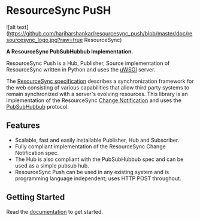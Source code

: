 # ResourceSync PuSH
![alt text](https://github.com/hariharshankar/resourcesync_push/blob/master/doc/resourcesync_logo.jpg?raw=true ResourceSync)

**A ResourceSync PubSubHubbub Implementation.**

ResourceSync Push is a Hub, Publisher, Source implementation of ResourceSync written in Python and uses the [uWSGI](http://projects.unbit.it/uwsgi/) server.

The [ResourceSync specification](http://www.openarchives.org/rs/0.9.1/resourcesync) describes a synchronization framework for the web consisting of various capabilities that allow third party systems to remain synchronized with a server's evolving resources. This library is an implementation of the ResourceSync [Change Notification](http://www.openarchives.org/rs/notification/0.9/notification#ChangeNoti) and uses the [PubSubHubbub](https://pubsubhubbub.googlecode.com/git/pubsubhubbub-core-0.4.html) protocol.

## Features
* Scalable, fast and easily installable Publisher, Hub and Subscriber.
* Fully compliant implementation of the ResourceSync Change Notification spec.
* The Hub is also compliant with the PubSubHubbub spec and can be used as a simple pubsub hub.
* ResourceSync Push can be used in any existing system and is programming language independent; uses HTTP POST throughout.


## Getting Started

Read the [documentation](https://github.com/hariharshankar/resourcesync_push/wiki) to get started.
